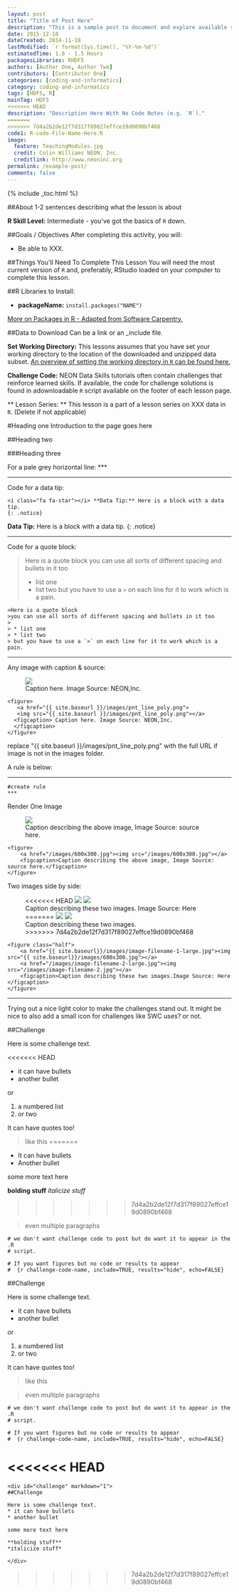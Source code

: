 ```yaml
---
layout: post
title: "Title of Post Here"
description: "This is a sample post to document and explore available styles."
date: 2015-12-18
dateCreated: 2014-11-18
lastModified: `r format(Sys.time(), "%Y-%m-%d")`
estimatedTime: 1.0 - 1.5 Hours
packagesLibraries: RHDF5
authors: [Author One, Author Two]
contributors: [Contributor One]
categories: [coding-and-informatics]
category: coding-and-informatics
tags: [HDF5, R]
mainTag: HDF5
<<<<<<< HEAD
description: "Description Here With No Code Notes (e.g. `R`)."
=======
>>>>>>> 7d4a2b2de12f7d317f89027effce19d0890bf468
code1: R-code-File-Name-Here.R
image:
  feature: TeachingModules.jpg
  credit: Colin Williams NEON, Inc.
  creditlink: http://www.neoninc.org
permalink: /example-post/
comments: false
---
```


{% include _toc.html %}

##About
1-2 sentences describing what the lesson is about

**R Skill Level:** Intermediate - you've got the basics of `R` down.

<div id="objectives" markdown="1">
##Goals / Objectives
After completing this activity, you will:

 * Be able to XXX.
 
##Things You'll Need To Complete This Lesson
You will need the most current version of `R` and, preferably, RStudio loaded on
your computer to complete this lesson.

##R Libraries to Install:
* **packageName:** `install.packages("NAME")`

<a href="{{ site.baseurl }}/R/Packages-In-R/" target="_blank"> 
More on Packages in R - Adapted from Software Carpentry.</a>

##Data to Download
Can be a link or an _include file. 

**Set Working Directory:** This lessons assumes that you have set your working 
directory to the location of the downloaded and unzipped data subset. 
[An overview of setting the working directory in `R` can be found here.]({{site.baseurl}}/R/Set-Working-Directory "R Working Directory Lesson") 

**Challenge Code:** NEON Data Skills tutorials often contain challenges that
reinforce learned skills. If available, the code for challenge solutions is
found in adownloadable `R` script available on the footer of each lesson page.

** Lesson Series: ** This lesson is a part of a lesson series on XXX 
data in `R`.  (Delete if not applicable)
</div> 

#Heading one
Introduction to the page goes here



##Heading two

###Heading three

For a pale grey horizontal line: ***
***
Code for a data tip:

    <i class="fa fa-star"></i> **Data Tip:** Here is a block with a data tip.
    {: .notice}

<i class="fa fa-star"></i> **Data Tip:** Here is a block with a data tip.
{: .notice}


***

Code for a quote block:

>Here is a quote block
>you can use all sorts of different spacing and bullets in it too
>
> * list one
> * list two
> but you have to use a `>` on each line for it to work which is a pain.

    >Here is a quote block
    >you can use all sorts of different spacing and bullets in it too
    >
    > * list one
    > * list two
    > but you have to use a `>` on each line for it to work which is a pain.

***
Any image with caption & source:

<figure>
    <a href="{{ site.baseurl }}/images/pnt_line_poly.png">
    <img src="{{ site.baseurl }}/images/pnt_line_poly.png"></a>
    <figcaption> Caption here. Image Source: NEON,Inc.  
    </figcaption>
</figure>

    <figure>
       <a href="{{ site.baseurl }}/images/pnt_line_poly.png">
       <img src="{{ site.baseurl }}/images/pnt_line_poly.png"></a>
      <figcaption> Caption here. Image Source: NEON,Inc.  
      </figcaption>
    </figure>


replace "{{ site.baseurl }}/images/pnt_line_poly.png"  with the full URL if 
image is not in the images folder. 

A rule is below:

***
    #create rule
    ***

    
Render One Image

<figure>
    <a href="/images/600x300.jpg"><img src="/images/600x300.jpg"></a>
    <figcaption>Caption describing the above image, Image Source: source here.</figcaption>
</figure>

	<figure>
	    <a href="/images/600x300.jpg"><img src="/images/600x300.jpg"></a>
	    <figcaption>Caption describing the above image, Image Source: source here.</figcaption>
	</figure>

Two images side by side:

<figure class="half">
<<<<<<< HEAD
    <a href="/images/image-filename-1-large.jpg"><img src="/images/image-filename-1.jpg"></a>
    <a href="/images/image-filename-2-large.jpg"><img src="/images/image-filename-2.jpg"></a>
    <figcaption>Caption describing these two images.  Image Source: Here </figcaption>
=======
    <a href="/images/600x300.jpg"><img src="/images/600x300.jpg"></a>
    <a href="/images/600x300.jpg"><img src="/images/600x300.jpg"></a>
    <figcaption>Caption describing these two images.</figcaption>
>>>>>>> 7d4a2b2de12f7d317f89027effce19d0890bf468
</figure>

    <figure class="half">
        <a href="{{ site.baseurl}}/images/image-filename-1-large.jpg"><img src="{{ site.baseurl}}/images/600x300.jpg"></a>
        <a href="/images/image-filename-2-large.jpg"><img src="/images/image-filename-2.jpg"></a>
        <figcaption>Caption describing these two images.Image Source: Here </figcaption>
    </figure>
    
***

Trying out a nice light color to make the challenges stand out. It might be nice to also add a small icon for challenges like SWC uses? or not.

<div id="challenge" markdown="1">
##Challenge
  
Here is some challenge text.

<<<<<<< HEAD
* it can have bullets
* another bullet

or 

1. a numbered list
2. or two 
  
It can have quotes too!

>like this
=======
* It can have bullets
* Another bullet
  
some more text here

**bolding stuff**
*italicize stuff*
>>>>>>> 7d4a2b2de12f7d317f89027effce19d0890bf468

>even multiple paragraphs
</div>

``` {r challenge-code-name-here, echo=FALSE}
# we don't want challenge code to post but do want it to appear in the .R
# script.

# If you want figures but no code or results to appear
#  {r challenge-code-name, include=TRUE, results="hide", echo=FALSE}
```



  <div id="challenge" markdown="1">
  ##Challenge
  
  Here is some challenge text.

  * it can have bullets
  * another bullet

  or 

  1. a numbered list
  2. or two 
  
  It can have quotes too!

  >like this

  >even multiple paragraphs
  </div>
  
  ``` {r challenge-code-name-here, echo=FALSE}
  # we don't want challenge code to post but do want it to appear in the .R
  # script.
  
  # If you want figures but no code or results to appear
  #  {r challenge-code-name, include=TRUE, results="hide", echo=FALSE}
  
  ```
  
<<<<<<< HEAD
=======
    <div id="challenge" markdown="1">
    ##Challenge
    
    Here is some challenge text.
    * it can have bullets
    * another bullet
    
    some more text here

    **bolding stuff**
    *italicize stuff*
    
    </div>
>>>>>>> 7d4a2b2de12f7d317f89027effce19d0890bf468
